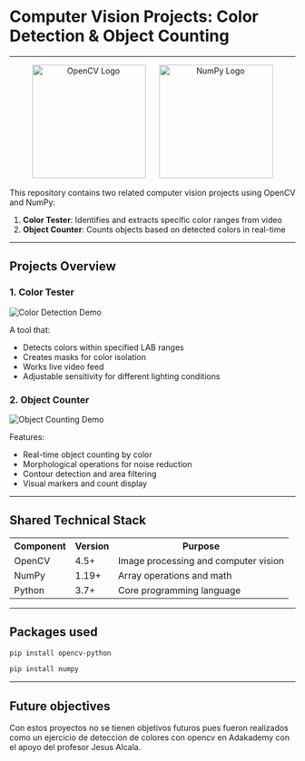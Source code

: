 # Computer Vision Projects: Color Detection & Object Counting

---

<div align="center">
  <img src="https://opencv.org/wp-content/uploads/2020/07/OpenCV_logo_black-2.png" alt="OpenCV Logo" width="200">
  <img src="https://numpy.org/images/logo.svg" alt="NumPy Logo" width="200" style="margin-left: 20px;">
</div>

This repository contains two related computer vision projects using OpenCV and NumPy:

1. **Color Tester**: Identifies and extracts specific color ranges from video
2. **Object Counter**: Counts objects based on detected colors in real-time

---

## Projects Overview

### 1. Color Tester
![Color Detection Demo](demo_color.gif) <!-- Add your gif/png here -->

A tool that:
- Detects colors within specified LAB ranges
- Creates masks for color isolation
- Works live video feed
- Adjustable sensitivity for different lighting conditions

### 2. Object Counter
![Object Counting Demo](demo_counter.gif) <!-- Add your gif/png here -->

Features:
- Real-time object counting by color
- Morphological operations for noise reduction
- Contour detection and area filtering
- Visual markers and count display

---

## Shared Technical Stack

<div align="center">
  <table>
    <tr>
      <th>Component</th>
      <th>Version</th>
      <th>Purpose</th>
    </tr>
    <tr>
      <td>OpenCV</td>
      <td>4.5+</td>
      <td>Image processing and computer vision</td>
    </tr>
    <tr>
      <td>NumPy</td>
      <td>1.19+</td>
      <td>Array operations and math</td>
    </tr>
    <tr>
      <td>Python</td>
      <td>3.7+</td>
      <td>Core programming language</td>
    </tr>
  </table>
</div>

---

## Packages used

  ```bash
  pip install opencv-python
  ```

  ```bash
  pip install numpy
  ```

---

## Future objectives

Con estos proyectos no se tienen objetivos futuros pues fueron realizados como un ejercicio de deteccion de colores con opencv en Adakademy con el apoyo del profesor Jesus Alcala.
